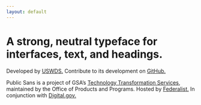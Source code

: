 ```yaml
---
layout: default
---
```


<div class="grid-container padding-y-2 margin-top-2 tablet:margin-top-5">
  <h1 class="font-sans-14 tablet:font-sans-17 line-height-tight text-bold text-ls-neg-1">A strong, neutral typeface for interfaces, text, and headings.</h1>
  <p class="line-height-sans-4 margin-top-5 tablet:margin-top-7">Developed by <a class="link-heavy" href="http://v2.designsystem.digital.gov">USWDS.</a> Contribute to its development on <a class="link-heavy" href="https://github.com/uswds/public-sans">GitHub.</a></p>
  <p class="margin-top-4 tablet:margin-top-2 font-sans-2 line-height-sans-4">Public Sans is a project of GSA’s <a class="link-heavy" href="https://www.gsa.gov/about-us/organization/federal-acquisition-service/technology-transformation-services">Technology Transformation Services</a>, maintained by the Office of Products and Programs. Hosted by <a class="link-light" href="http://federalist.18f.gov">Federalist.</a> In conjunction with <a class="link-light" href="https://digital.gov">Digital.gov.</a></p>
</div>
